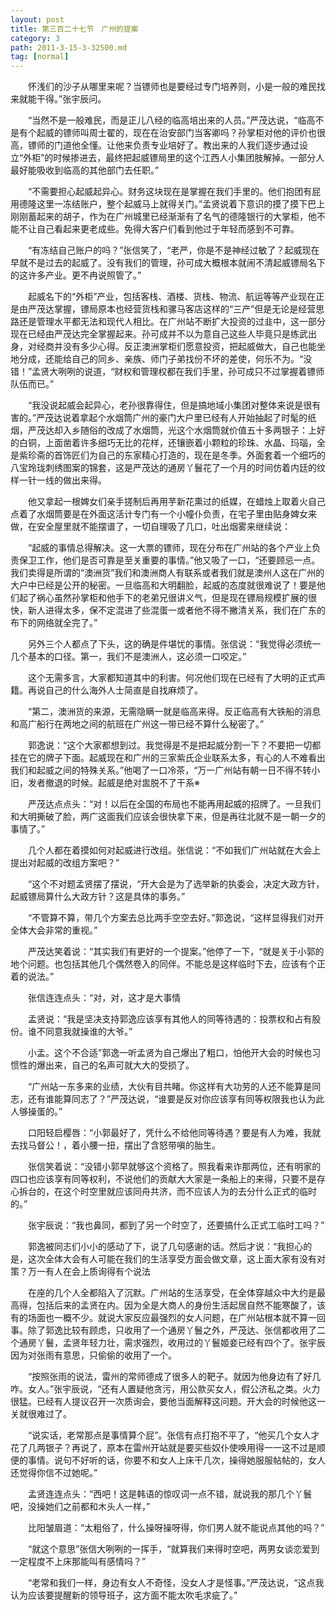 ```yaml
---
layout: post
title: 第三百二十七节　广州的提案
category: 3
path: 2011-3-15-3-32500.md
tag: [normal]
---
```


　　怀浅们的沙子从哪里来呢？当镖师也是要经过专门培养则，小是一般的难民找来就能干得。”张宇辰问。

　　“当然不是一般难民，而是正儿八经的临高培出来的人员。”严茂达说，“临高不是有个起威的镖师叫周士翟的，现在在治安部门当客卿吗？孙掌柜对他的评价也很高，镖师的门道他全懂。让他来负责专业培好了。教出来的人我们逐步通过设立“外柜”的时候掺进去，最终把起威镖局里的这个江西人小集团肢解掉。一部分人最好能吸收到临高的其他部门去任职。”

　　“不需要担心起威起异心。财务这块现在是掌握在我们手里的。他们抱团有屁用德隆这里一冻结账户，整个起威马上就得关门。”孟贤说着下意识的摸了摸下巴上刚刚蓄起来的胡子，作为在广州城里已经渐渐有了名气的德隆银行的大掌柜，他不能不让自己看起来更老成些。免得大客户们看到他过于年轻而感到不可靠。

　　“有冻结自己账户的吗？”张信笑了，“老严，你是不是神经过敏了？起威现在早就不是过去的起威了。没有我们的管理，孙可成大概根本就闹不清起威镖局名下的这许多产业。更不冉说照管了。”

　　起威名下的“外柜”产业，包括客栈、酒楼、货栈、物流、航运等等产业现在正是由严茂达掌握，镖局原本也经营货栈和骡马客店这样的“三产”但是无论是经营思路还是管理水平都无法和现代人相比。在广州站不断扩大投资的过韭中，这一部分现在已经由严茂达完全掌握起来。孙可成并不以为意自己这些人毕竟只是练武出身，对经商并没有多少心得。反正澳洲掌柜们愿意投资，把起威做大，自己也能坐地分成，还能给自己的同乡、亲族、师门子弟找份不坏的差使，何乐不为。“没错！”孟贤大咧咧的说道，“财权和管理权都在我们手里，孙可成只不过掌握着镖师队伍而已。”

　　“我没说起威会起异心，老孙很靠得住，但是搞地域小集团对整体来说是很有害的。”严茂达说着拿起个水烟筒广州的豪门大户里已经有人开始抽起了时髦的纸烟，严茂达却入乡随俗的改成了水烟筒，光这个水烟筒就价值五十多两银子：上好的白铜，上面凿着许多细巧无比的花样，还镶嵌着小颗粒的珍珠、水晶、玛瑙，全是紫珍斋的首饰匠们为自己的东家精心打造的，现在是冬季。外面套着一个细巧的八宝玲珑刺绣图案的锦套，这是严茂达的通房丫鬟花了一个月的时间仿着内廷的纹样一针一线的做出来得。

　　他又拿起一根婢女们亲手搓制后再用芋新花熏过的纸媒，在蜡烛上取着火自己点着了水烟筒要是在外面这活计专门有一个小幢仆负责，在宅子里由贴身婢女来做，在安全屋里就不能摆谱了，一切自理吸了几口，吐出烟雾来继续说：

　　“起威的事情总得解决。这一大票的镖师，现在分布在广州站的各个产业上负责保卫工作，他们是否可靠是至关重要的事情。”他又吸了一口，“还要顾忌一点。我们卖得是所谓的“澳洲货”我们和澳洲商人有联系或者我们就是澳州人这在广州的大户中已经是公开的秘密。一旦临高和大明翻脸，起威的态度就很难说了！要是他们起了祸心虽然孙掌柜和他手下的老弟兄很讲义气，但是现在镖局规模扩展的很快，新人进得太多，保不定混进了些混蛋一或者他不得不撇清关系，我们在广东的布下的网络就全完了。”

　　另外三个人都点了下头，这的确是件堪忧的事情。张信说：“我觉得必须统一几个基本的口径。第一，我们不是澳洲人，这必须一口咬定。”

　　这个无需多言，大家都知道其中的利害。何况他们现在已经有了大明的正式声籍。再说自己的什么海外人士简直是自找麻烦了。

　　“第二，澳洲货的来源，无需隐瞒一就是临高来得。反正临高有大铁船的消息和高广船行在两地之间的航班在广州这一带已经不算什么秘密了。”

　　郭逸说：“这个大家都想到过。我觉得是不是把起威分割一下？不要把一切都挂在它的牌子下面。起威现在和广州的三家紫氏企业联系太多，有心的人不难看出我们和起威之间的特殊关系。”他喝了一口冷茶，“万一广州站有朝一日不得不转小旧，发者撤退的时候。起威是绝对盅脱不了干系※

　　严茂达点点头：“对！以后在全国的布局也不能再用起威的招牌了。一旦我们和大明撕破了脸，两广这面我们应该会很快拿下来，但是再往北就不是一朝一夕的事情了。”

　　几个人都在着摸如何对起威进行改组。张信说：“不如我们广州站就在大会上提出对起威的改组方案吧？”

　　“这个不对题孟贤摆了摆说，“开大会是为了选举新的执委会，决定大政方针，起威镖局算什么大政方针？这是具体的事务。”

　　“不管算不算，带几个方案去总比两手空空去好。”郭逸说，“这样显得我们对开全体大会非常的重视。”

　　严茂达笑着说：“其实我们有更好的一个提案。”他停了一下，“就是关于小郭的地个问题。也包括其他几个偶然卷入的同伴。不能总是这样临时下去，应该有个正着的说法。”

　　张信连连点头：“对，对，这才是大事情

　　孟贤说：“我是坚决支持郭逸应该享有其他人的同等待遇的：投票权和占有股份。谁不同意我就操谁的大爷。”

　　小孟。这个不合适”郭逸一听孟贤为自己爆出了粗口，怕他开大会的时候也习惯性的爆出来，自己的名声可就大大的受损了。

　　“广州站一东多来的业绩，大伙有目共睹。你这样有大功劳的人还不能算是同志，还有谁能算同志了？”严茂达说，“谁要是反对你应该享有同等权限我也认为此人够操蛋的。”

　　口阳轻启樱唇：“小郭最好了，凭什么不给他同等待遇？要是有人为难，我就去找马督公！，着小腰一扭，摆出了含怒带嗔的胎生。

　　张信笑着说：“没错小郭早就够这个资格了。照我看来诈那两位，还有明家的四口也应该享有同等权利，不说他们的贡献大大家是一条船上的来得，只要不是存心拆台的，在这个时空里就应该同舟共济，而不应该人为的去分什么正式的临时的。”

　　张宇辰说：“我也鼻同，都到了另一个时空了，还要搞什么正式工临时工吗？”

　　郭逸被同志们小小的感动了下，说了几句感谢的话。然后才说：“我担心的是，这次全体大会有人可能在我们的生活享受方面会做文章，这上面大家有没有对策？万一有人在会上质询得有个说法

　　在座的几个人全都陷入了沉默。广州站的生活享受，在全体穿越众中大约是最高得，包括后来的孟贤在内。因为全是大商人的身份生活起居自然不能寒酸了，该有的场面也一概不少。就说大家反应最强烈的女人问题，在广州站根本就不算一回事。除了郭逸比较有顾虑，只收用了一个通房丫鬟之外，严茂达、张信都收用了二个通房丫鬟，孟贤年轻力壮，需求强烈，收用过的丫鬟姬妾已经有四个了。张宇辰因为对张雨有意思，只偷偷的收用了一个。

　　“按照张雨的说法，雷州的常师德成了很多人的靶子。就因为他身边有了好几咋。女人。”张宇辰说，“还有人置疑他贪污，用公款买女人，假公济私之类。火力很猛。已经有人提议召开一次质询会，要他当面解释这问题。开大会的时候他这一关就很难过了。

　　“说实话，老常那点是事情算个屁”。张信有点打抱不平了，“他买几个女人才花了几两银子？再说了，原本在雷州开站就是要买些奴仆使唤用得一一这不过是顺便的事情。说句不好听的话，你要不和女人上床干几次，操得她服服帖帖的，女人还觉得你信不过她呢。”

　　孟贤连连点头：“西吧！这是韩语的惊叹词一点不错，就说我的那几个丫鬟吧，没操她们之前都和木头人一样，”

　　比阳皱眉道：“太粗俗了，什么操呀操呀得，你们男人就不能说点其他的吗？”

　　“就这个意思”张信大咧咧的一挥手，“就算我们来得时空吧，两男女谈恋爱到一定程度不上床那能叫有感情吗？”

　　“老常和我们一样，身边有女人不奇怪，没女人才是怪事。”严茂达说，“这点我认为应该要提醒新的领导班子，这方面不能太吹毛求疵了。”